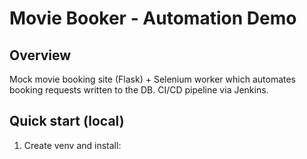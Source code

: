 # Movie Booker - Automation Demo

## Overview
Mock movie booking site (Flask) + Selenium worker which automates booking requests written to the DB. CI/CD pipeline via Jenkins.

## Quick start (local)
1. Create venv and install: